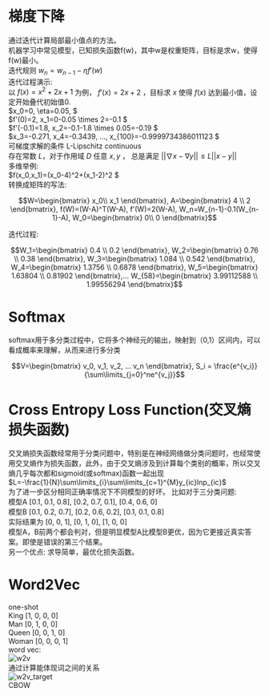 # 梯度下降
通过迭代计算局部最小值点的方法。  
机器学习中常见模型，已知损失函数f(w)，其中w是权重矩阵，目标是求w，使得f(w)最小。  
迭代规则 $w_{n} = w_{n-1} - \eta f'(w)$  
迭代过程演示:  
以 $f(x)=x^2+2x+1$ 为例， $f'(x)=2x+2$ ，目标求 $x$ 使得 $f(x)$ 达到最小值，设定开始叠代初始值0.  
$x_0=0, \eta=0.05, $  
$f'(0)=2, x_1=0-0.05 \times 2=-0.1 $  
$f'(-0.1)=1.8, x_2=-0.1-1.8 \times 0.05=-0.19 $  
$x_3=-0.271, x_4=-0.3439, ..., x_{100}=-0.9999734386011123 $  
可梯度求解的条件 L-Lipschitz continuous  
存在常数 $L$，对于作用域 $D$ 任意 $x,y$ ， 总是满足 $||\nabla x - \nabla y|| \le L||x-y||$  
多维举例:  
$f(x_0,x_1)=(x_0-4)^2+(x_1-2)^2 $  
转换成矩阵的写法:  
```math
W=\begin{bmatrix}
x_0\\
x_1
\end{bmatrix},
A=\begin{bmatrix}
4 \\
2
\end{bmatrix},
f(W)=(W-A)^T(W-A),
f'(W)=2(W-A),
W_n=W_{n-1}-0.1(W_{n-1}-A),
W_0=\begin{bmatrix}
0\\
0
\end{bmatrix}
```
迭代过程:
```math
W_1=\begin{bmatrix}
0.4 \\
0.2
\end{bmatrix},
W_2=\begin{bmatrix}
0.76 \\
0.38
\end{bmatrix},
W_3=\begin{bmatrix}
1.084 \\
0.542
\end{bmatrix},
W_4=\begin{bmatrix}
1.3756 \\
0.6878
\end{bmatrix},
W_5=\begin{bmatrix}
1.63804 \\
0.81902
\end{bmatrix},...
W_{58}=\begin{bmatrix}
3.99112588 \\
1.99556294
\end{bmatrix}
```

# Softmax
softmax用于多分类过程中，它将多个神经元的输出，映射到（0,1）区间内，可以看成概率来理解，从而来进行多分类  
```math
V=\begin{bmatrix}
v_0, v_1, v_2, ... v_n
\end{bmatrix},
S_i = \frac{e^{v_i}}{\sum\limits_{j=0}^ne^{v_j}}
```
# Cross Entropy Loss Function(交叉熵损失函数)
交叉熵损失函数经常用于分类问题中，特别是在神经网络做分类问题时，也经常使用交叉熵作为损失函数，此外，由于交叉熵涉及到计算每个类别的概率，所以交叉熵几乎每次都和sigmoid(或softmax)函数一起出现  
 $L=-\frac{1}{N}\sum\limits_{i}\sum\limits_{c=1}^{M}y_{ic}lnp_{ic}$  
为了进一步区分相同正确率情况下不同模型的好坏。
比如对于三分类问题:  
模型A [0.1, 0.1, 0.8], [0.2, 0.7, 0.1], [0.4, 0.6, 0]   
模型B [0.1, 0.2, 0.7], [0.2, 0.6, 0.2], [0.1, 0.1, 0.8]  
实际结果为 [0, 0, 1], [0, 1, 0], [1, 0, 0]  
模型A，B前两个都会判对，但是明显模型A比模型B更优，因为它更接近真实答案。即使是错误的第三个结果。  
另一个优点: 求导简单，最优化损失函数。

# Word2Vec
one-shot  
King  [1, 0, 0, 0]  
Man   [0, 1, 0, 0]  
Queen [0, 0, 1, 0]  
Woman [0, 0, 0, 1]  
word vec:  
![w2v](https://ask.hellobi.com/uploads/article/20200509/hnnydodboo.webp)  
通过计算能体现词之间的关系  
![w2v_target](https://ask.hellobi.com/uploads/article/20200509/pwdnuspbqf.webp)  
CBOW
